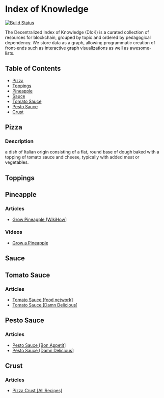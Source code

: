 # Index of Knowledge

[![Build Status](https://travis-ci.com/rustielin/iok.svg?branch=master)](https://travis-ci.com/rustielin/iok)

The Decentralized Index of Knowledge (DIoK) is a curated collection of resources for blockchain, grouped by topic and ordered by pedagogical dependency. We store data as a graph, allowing programmatic creation of front-ends such as interactive graph visualizations as well as awesome-lists.

## Table of Contents

* [Pizza](#Pizza)
* [Toppings](#Toppings)
* [Pineapple](#Pineapple)
* [Sauce](#Sauce)
* [Tomato Sauce](#Tomato%20Sauce)
* [Pesto Sauce](#Pesto%20Sauce)
* [Crust](#Crust)

## Pizza

### Description

a dish of Italian origin consisting of a flat, round base of dough baked with a topping of tomato sauce and cheese, typically with added meat or vegetables.

## Toppings

## Pineapple

### Articles

* [Grow Pineapple [WikiHow]](https://www.wikihow.com/Grow-a-Pineapple)
### Videos

* [Grow a Pineapple](https://www.youtube.com/watch?v=OpvPGQI1xj8)
## Sauce

## Tomato Sauce

### Articles

* [Tomato Sauce [food network]](https://www.foodnetwork.com/how-to/articles/how-to-make-a-basic-tomato-sauce-a-step-by-step-guide)
* [Tomato Sauce [Damn Delicious]](https://damndelicious.net/2020/03/14/quick-tomato-sauce/)
## Pesto Sauce

### Articles

* [Pesto Sauce [Bon Appetit]](https://www.bonappetit.com/recipe/classic-pesto-sauce)
* [Pesto Sauce [Damn Delicious]](https://damndelicious.net/2014/07/05/easy-homemade-pesto/)
## Crust

### Articles

* [Pizza Crust [All Recipes]](https://www.allrecipes.com/recipe/20171/quick-and-easy-pizza-crust/)
